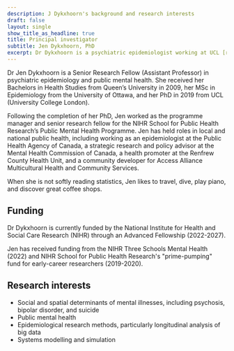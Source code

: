 ```yaml
---
description: J Dykxhoorn's background and research interests
draft: false
layout: single
show_title_as_headline: true
title: Principal investigator
subtitle: Jen Dykxhoorn, PhD
excerpt: Dr Dykxhoorn is a psychiatric epidemiologist working at UCL [read more...]
---
```



Dr Jen Dykxhoorn is a Senior Research Fellow (Assistant Professor) in psychiatric epidemiology and public mental health. She received her Bachelors in Health Studies from Queen’s University in 2009, her MSc in Epidemiology from the University of Ottawa, and her PhD in 2019 from UCL (University College London).

Following the completion of her PhD, Jen worked as the programme manager and senior research fellow for the NIHR School for Public Health Research’s Public Mental Health Programme. Jen has held roles in local and national public health, including working as an epidemiologist at the Public Health Agency of Canada, a strategic research and policy advisor at the Mental Health Commission of Canada, a health promoter at the Renfrew County Health Unit, and a community developer for Access Alliance Multicultural Health and Community Services.

When she is not softly reading statistics, Jen likes to travel, dive, play piano, and discover great coffee shops.

## Funding
Dr Dykxhoorn is currently funded by the National Institute for Health and Social Care Research (NIHR) through an Advanced Fellowship (2022-2027). 

Jen has received funding from the NIHR Three Schools Mental Health (2022) and NIHR School for Public Health Research's "prime-pumping" fund for early-career researchers (2019-2020).

## Research interests
+ Social and spatial determinants of mental illnesses, including psychosis, bipolar disorder, and suicide
+ Public mental health  
+ Epidemiological research methods, particularly longitudinal analysis of big data
+ Systems modelling and simulation
